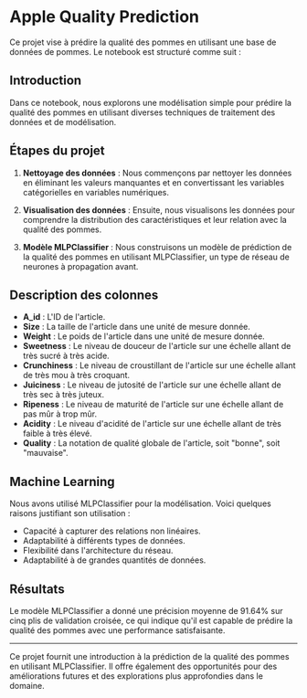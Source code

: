 # Apple Quality Prediction

Ce projet vise à prédire la qualité des pommes en utilisant une base de données de pommes. Le notebook est structuré comme suit :

## Introduction
Dans ce notebook, nous explorons une modélisation simple pour prédire la qualité des pommes en utilisant diverses techniques de traitement des données et de modélisation.

## Étapes du projet
1. **Nettoyage des données** : Nous commençons par nettoyer les données en éliminant les valeurs manquantes et en convertissant les variables catégorielles en variables numériques.
   
2. **Visualisation des données** : Ensuite, nous visualisons les données pour comprendre la distribution des caractéristiques et leur relation avec la qualité des pommes.

3. **Modèle MLPClassifier** : Nous construisons un modèle de prédiction de la qualité des pommes en utilisant MLPClassifier, un type de réseau de neurones à propagation avant.

## Description des colonnes
- **A_id** : L'ID de l'article.
- **Size** : La taille de l'article dans une unité de mesure donnée.
- **Weight** : Le poids de l'article dans une unité de mesure donnée.
- **Sweetness** : Le niveau de douceur de l'article sur une échelle allant de très sucré à très acide.
- **Crunchiness** : Le niveau de croustillant de l'article sur une échelle allant de très mou à très croquant.
- **Juiciness** : Le niveau de jutosité de l'article sur une échelle allant de très sec à très juteux.
- **Ripeness** : Le niveau de maturité de l'article sur une échelle allant de pas mûr à trop mûr.
- **Acidity** : Le niveau d'acidité de l'article sur une échelle allant de très faible à très élevé.
- **Quality** : La notation de qualité globale de l'article, soit "bonne", soit "mauvaise".

## Machine Learning
Nous avons utilisé MLPClassifier pour la modélisation. Voici quelques raisons justifiant son utilisation :
- Capacité à capturer des relations non linéaires.
- Adaptabilité à différents types de données.
- Flexibilité dans l'architecture du réseau.
- Adaptabilité à de grandes quantités de données.

## Résultats
Le modèle MLPClassifier a donné une précision moyenne de 91.64% sur cinq plis de validation croisée, ce qui indique qu'il est capable de prédire la qualité des pommes avec une performance satisfaisante.

---

Ce projet fournit une introduction à la prédiction de la qualité des pommes en utilisant MLPClassifier. Il offre également des opportunités pour des améliorations futures et des explorations plus approfondies dans le domaine.
